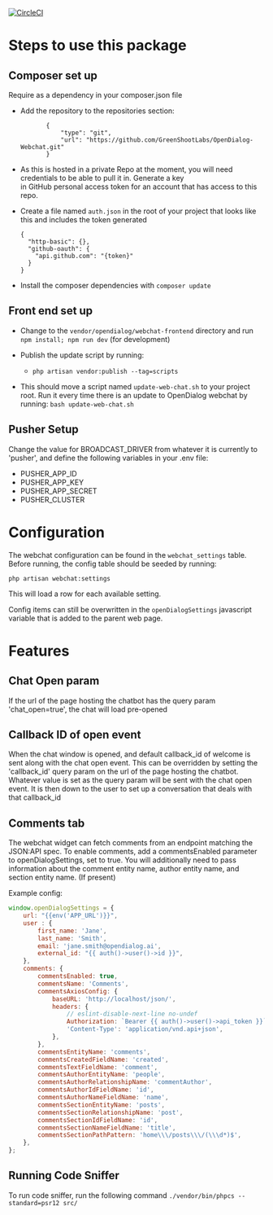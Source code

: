 [![CircleCI](https://circleci.com/gh/opendialogai/webchat/tree/master.svg?style=svg&circle-token=ef6ed717ecefce0b6acabcd01a40dc913370412a)](https://circleci.com/gh/opendialogai/webchat/tree/master)

# Steps to use this package

## Composer set up

Require as a dependency in your composer.json file

+ Add the repository to the repositories section:

             {
                 "type": "git",
                 "url": "https://github.com/GreenShootLabs/OpenDialog-Webchat.git"
             }
             
+ As this is hosted in a private Repo at the moment, you will need credentials to be able to pull it in. Generate a key\
in GitHub personal access token for an account that has access to this repo.

+ Create a file named `auth.json` in the root of your project that looks like this and includes the token generated

      {
        "http-basic": {},
        "github-oauth": {
          "api.github.com": "{token}"
        }
      }
      
+ Install the composer dependencies with `composer update`

## Front end set up

+ Change to the `vendor/opendialog/webchat-frontend` directory and run `npm install; npm run dev` (for development)

+ Publish the update script by running:
    + `php artisan vendor:publish --tag=scripts`
    
+ This should move a script named `update-web-chat.sh` to your project root. Run it every time there is an update to OpenDialog webchat by running:
```bash update-web-chat.sh``` 

## Pusher Setup

Change the value for BROADCAST_DRIVER from whatever it is currently to 'pusher', and define the following variables in your .env file:

+ PUSHER_APP_ID
+ PUSHER_APP_KEY
+ PUSHER_APP_SECRET
+ PUSHER_CLUSTER

# Configuration 

The webchat configuration can be found in the `webchat_settings` table. Before running, the config table should be seeded
by running:

```php artisan webchat:settings```

This will load a row for each available setting.

Config items can still be overwritten in the `openDialogSettings` javascript variable that is added to the parent web page.

# Features

## Chat Open param

If the url of the page hosting the chatbot has the query param 'chat_open=true', the chat will load pre-opened

## Callback ID of open event

When the chat window is opened, and default callback_id of welcome is sent along with the chat open event. This can be
overridden by setting the 'callback_id' query param on the url of the page hosting the chatbot. Whatever value is set
as the query param will be sent with the chat open event. It is then down to the user to set up a conversation that
deals with that callback_id 

## Comments tab

The webchat widget can fetch comments from an endpoint matching the JSON:API spec. To enable comments, add a
commentsEnabled parameter to openDialogSettings, set to true. You will additionally need to pass information
about the comment entity name, author entity name, and section entity name. (If present)

Example config:

```javascript
window.openDialogSettings = {
    url: "{{env('APP_URL')}}",
    user : {
        first_name: 'Jane',
        last_name: 'Smith',
        email: 'jane.smith@opendialog.ai',
        external_id: "{{ auth()->user()->id }}",
    },
    comments: {
        commentsEnabled: true,
        commentsName: 'Comments',
        commentsAxiosConfig: {
            baseURL: 'http://localhost/json/',
            headers: {
                // eslint-disable-next-line no-undef
                Authorization: `Bearer {{ auth()->user()->api_token }}`,
                'Content-Type': 'application/vnd.api+json',
            },
        },
        commentsEntityName: 'comments',
        commentsCreatedFieldName: 'created',
        commentsTextFieldName: 'comment',
        commentsAuthorEntityName: 'people',
        commentsAuthorRelationshipName: 'commentAuthor',
        commentsAuthorIdFieldName: 'id',
        commentsAuthorNameFieldName: 'name',
        commentsSectionEntityName: 'posts',
        commentsSectionRelationshipName: 'post',
        commentsSectionIdFieldName: 'id',
        commentsSectionNameFieldName: 'title',
        commentsSectionPathPattern: 'home\\\/posts\\\/(\\\d*)$',
    },
};
```

## Running Code Sniffer
To run code sniffer, run the following command
```./vendor/bin/phpcs --standard=psr12 src/```
